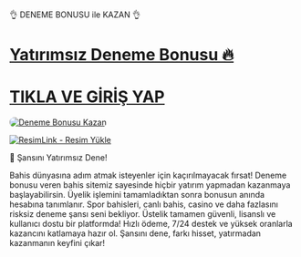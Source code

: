 👌 DENEME BONUSU ile KAZAN 👌

# <a href="https://t.me/+ceCVR5CJ24AyNTY0">Yatırımsız Deneme Bonusu 🔥</a>
# <a href="https://t.me/+ceCVR5CJ24AyNTY0">TIKLA VE GİRİŞ YAP</a>

<a href="https://t.me/+ceCVR5CJ24AyNTY0" title="Deneme Bonusu">
    <img src="https://i.ibb.co/5K7Ks6w/zzzz3.gif" alt="Deneme Bonusu Kazan" style="max-width:100%; height:auto; border-radius:8px;">
</a>

<a href="https://t.me/+ceCVR5CJ24AyNTY0" title="ResimLink - Resim Yükle"><img src="https://r.resimlink.com/-cr7jakuy.jpg" title="ResimLink - Resim Yükle" alt="ResimLink - Resim Yükle"></a>


 🎰 Şansını Yatırımsız Dene!

Bahis dünyasına adım atmak isteyenler için kaçırılmayacak fırsat!
Deneme bonusu veren bahis sitemiz sayesinde hiçbir yatırım yapmadan kazanmaya başlayabilirsin.
Üyelik işlemini tamamladıktan sonra bonusun anında hesabına tanımlanır. Spor bahisleri, canlı bahis, casino ve daha fazlasını risksiz deneme şansı seni bekliyor.
Üstelik tamamen güvenli, lisanslı ve kullanıcı dostu bir platformda! Hızlı ödeme, 7/24 destek ve yüksek oranlarla kazancını katlamaya hazır ol.
Şansını dene, farkı hisset, yatırmadan kazanmanın keyfini çıkar!
